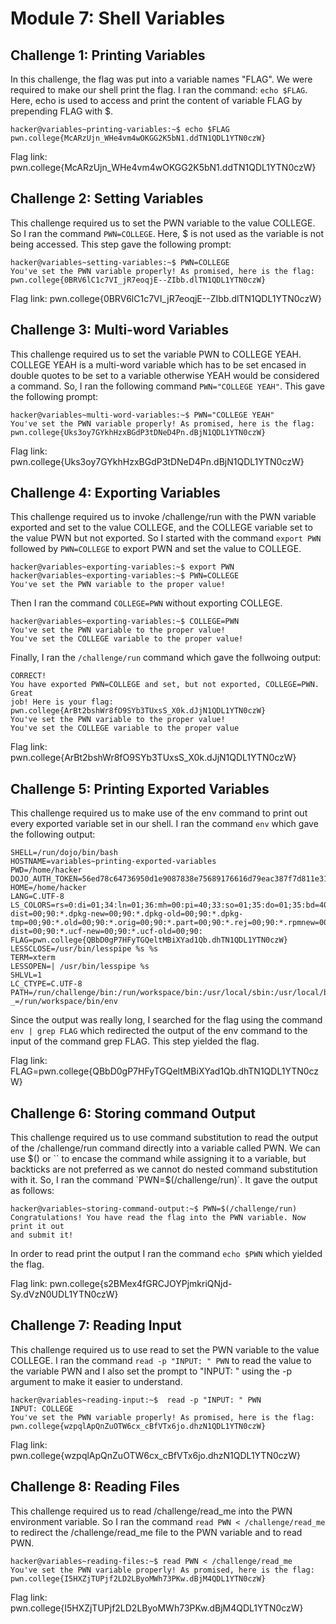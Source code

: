 # Module 7: Shell Variables
## Challenge 1: Printing Variables
In this challenge, the flag was put into a variable names "FLAG". We were required to make our shell print the flag. I ran the command: `echo $FLAG`. Here, echo is used to access and print the content of variable FLAG by prepending FLAG with $.
```
hacker@variables~printing-variables:~$ echo $FLAG
pwn.college{McARzUjn_WHe4vm4wOKGG2K5bN1.ddTN1QDL1YTN0czW}
```
Flag link: pwn.college{McARzUjn_WHe4vm4wOKGG2K5bN1.ddTN1QDL1YTN0czW}
## Challenge 2: Setting Variables
This challenge required us to set the PWN variable to the value COLLEGE. So I ran the command `PWN=COLLEGE`. Here, $ is not used as the variable is not being accessed. This step gave the following prompt:
```
hacker@variables~setting-variables:~$ PWN=COLLEGE
You've set the PWN variable properly! As promised, here is the flag:
pwn.college{0BRV6lC1c7VI_jR7eoqjE--ZIbb.dlTN1QDL1YTN0czW}
```

Flag link: pwn.college{0BRV6lC1c7VI_jR7eoqjE--ZIbb.dlTN1QDL1YTN0czW}
## Challenge 3: Multi-word Variables
This challenge required us to set the variable PWN to COLLEGE YEAH. COLLEGE YEAH is a multi-word variable which has to be set encased in double quotes to be set to a variable otherwise YEAH would be considered a command. So, I ran the following command `PWN="COLLEGE YEAH"`. This gave the following prompt:
```
hacker@variables~multi-word-variables:~$ PWN="COLLEGE YEAH"
You've set the PWN variable properly! As promised, here is the flag:
pwn.college{Uks3oy7GYkhHzxBGdP3tDNeD4Pn.dBjN1QDL1YTN0czW}
```

Flag link: pwn.college{Uks3oy7GYkhHzxBGdP3tDNeD4Pn.dBjN1QDL1YTN0czW}
## Challenge 4: Exporting Variables
This challenge required us to invoke /challenge/run with the PWN variable exported and set to the value COLLEGE, and the COLLEGE variable set to the value PWN but not exported. So I started with the command `export PWN` followed by `PWN=COLLEGE` to export PWN and set the value to COLLEGE.
```
hacker@variables~exporting-variables:~$ export PWN
hacker@variables~exporting-variables:~$ PWN=COLLEGE
You've set the PWN variable to the proper value!
```
Then I ran the command `COLLEGE=PWN` without exporting COLLEGE.
```
hacker@variables~exporting-variables:~$ COLLEGE=PWN
You've set the PWN variable to the proper value!
You've set the COLLEGE variable to the proper value!
```
Finally, I ran the `/challenge/run` command which gave the follwoing output:
```
CORRECT!
You have exported PWN=COLLEGE and set, but not exported, COLLEGE=PWN. Great 
job! Here is your flag:
pwn.college{ArBt2bshWr8fO9SYb3TUxsS_X0k.dJjN1QDL1YTN0czW}
You've set the PWN variable to the proper value!
You've set the COLLEGE variable to the proper value
```

Flag link: pwn.college{ArBt2bshWr8fO9SYb3TUxsS_X0k.dJjN1QDL1YTN0czW}
## Challenge 5: Printing Exported Variables
This challenge required us to make use of the env command to print out every exported variable set in our shell. I ran the command `env` which gave the following output:
```
SHELL=/run/dojo/bin/bash
HOSTNAME=variables~printing-exported-variables
PWD=/home/hacker
DOJO_AUTH_TOKEN=56ed78c64736950d1e9087838e75689176616d79eac387f7d811e312f12b6cf2
HOME=/home/hacker
LANG=C.UTF-8
LS_COLORS=rs=0:di=01;34:ln=01;36:mh=00:pi=40;33:so=01;35:do=01;35:bd=40;33;01:cd=40;33;01:or=40;31;01:mi=00:su=37;41:sg=30;43:ca=00:tw=30;42:ow=34;42:st=37;44:ex=01;32:*.7z=01;31:*.ace=01;31:*.alz=01;31:*.apk=01;31:*.arc=01;31:*.arj=01;31:*.bz=01;31:*.bz2=01;31:*.cab=01;31:*.cpio=01;31:*.crate=01;31:*.deb=01;31:*.drpm=01;31:*.dwm=01;31:*.dz=01;31:*.ear=01;31:*.egg=01;31:*.esd=01;31:*.gz=01;31:*.jar=01;31:*.lha=01;31:*.lrz=01;31:*.lz=01;31:*.lz4=01;31:*.lzh=01;31:*.lzma=01;31:*.lzo=01;31:*.pyz=01;31:*.rar=01;31:*.rpm=01;31:*.rz=01;31:*.sar=01;31:*.swm=01;31:*.t7z=01;31:*.tar=01;31:*.taz=01;31:*.tbz=01;31:*.tbz2=01;31:*.tgz=01;31:*.tlz=01;31:*.txz=01;31:*.tz=01;31:*.tzo=01;31:*.tzst=01;31:*.udeb=01;31:*.war=01;31:*.whl=01;31:*.wim=01;31:*.xz=01;31:*.z=01;31:*.zip=01;31:*.zoo=01;31:*.zst=01;31:*.avif=01;35:*.jpg=01;35:*.jpeg=01;35:*.mjpg=01;35:*.mjpeg=01;35:*.gif=01;35:*.bmp=01;35:*.pbm=01;35:*.pgm=01;35:*.ppm=01;35:*.tga=01;35:*.xbm=01;35:*.xpm=01;35:*.tif=01;35:*.tiff=01;35:*.png=01;35:*.svg=01;35:*.svgz=01;35:*.mng=01;35:*.pcx=01;35:*.mov=01;35:*.mpg=01;35:*.mpeg=01;35:*.m2v=01;35:*.mkv=01;35:*.webm=01;35:*.webp=01;35:*.ogm=01;35:*.mp4=01;35:*.m4v=01;35:*.mp4v=01;35:*.vob=01;35:*.qt=01;35:*.nuv=01;35:*.wmv=01;35:*.asf=01;35:*.rm=01;35:*.rmvb=01;35:*.flc=01;35:*.avi=01;35:*.fli=01;35:*.flv=01;35:*.gl=01;35:*.dl=01;35:*.xcf=01;35:*.xwd=01;35:*.yuv=01;35:*.cgm=01;35:*.emf=01;35:*.ogv=01;35:*.ogx=01;35:*.aac=00;36:*.au=00;36:*.flac=00;36:*.m4a=00;36:*.mid=00;36:*.midi=00;36:*.mka=00;36:*.mp3=00;36:*.mpc=00;36:*.ogg=00;36:*.ra=00;36:*.wav=00;36:*.oga=00;36:*.opus=00;36:*.spx=00;36:*.xspf=00;36:*~=00;90:*#=00;90:*.bak=00;90:*.crdownload=00;90:*.dpkg-dist=00;90:*.dpkg-new=00;90:*.dpkg-old=00;90:*.dpkg-tmp=00;90:*.old=00;90:*.orig=00;90:*.part=00;90:*.rej=00;90:*.rpmnew=00;90:*.rpmorig=00;90:*.rpmsave=00;90:*.swp=00;90:*.tmp=00;90:*.ucf-dist=00;90:*.ucf-new=00;90:*.ucf-old=00;90:
FLAG=pwn.college{QBbD0gP7HFyTGQeltMBiXYad1Qb.dhTN1QDL1YTN0czW}
LESSCLOSE=/usr/bin/lesspipe %s %s
TERM=xterm
LESSOPEN=| /usr/bin/lesspipe %s
SHLVL=1
LC_CTYPE=C.UTF-8
PATH=/run/challenge/bin:/run/workspace/bin:/usr/local/sbin:/usr/local/bin:/usr/sbin:/usr/bin:/sbin:/bin
_=/run/workspace/bin/env
```
Since the output was really long, I searched for the flag using the command `env | grep FLAG`  which redirected the output of the env command to the input of the command grep FLAG. This step yielded the flag.

Flag link: FLAG=pwn.college{QBbD0gP7HFyTGQeltMBiXYad1Qb.dhTN1QDL1YTN0czW}
## Challenge 6: Storing command Output
This challenge required us to use command substitution to read the output of the /challenge/run command directly into a variable called PWN. We can use $() or `` to encase the command while assigning it to a variable, but backticks are not preferred as we cannot do nested command substitution with it. So, I ran the command `PWN=$(/challenge/run)`. It gave the output as follows:
```
hacker@variables~storing-command-output:~$ PWN=$(/challenge/run)
Congratulations! You have read the flag into the PWN variable. Now print it out 
and submit it!
```
In order to read print the output I ran the command `echo $PWN` which yielded the flag.

Flag link: pwn.college{s2BMex4fGRCJOYPjmkriQNjd-Sy.dVzN0UDL1YTN0czW}
## Challenge 7: Reading Input
This challenge required us to use read to set the PWN variable to the value COLLEGE. I ran the command `read -p "INPUT: " PWN` to read the value to the variable PWN and I also set the prompt to "INPUT: " using the -p argument to make it easier to understand.
```
hacker@variables~reading-input:~$  read -p "INPUT: " PWN
INPUT: COLLEGE
You've set the PWN variable properly! As promised, here is the flag:
pwn.college{wzpqlApQnZuOTW6cx_cBfVTx6jo.dhzN1QDL1YTN0czW}
```

Flag link: pwn.college{wzpqlApQnZuOTW6cx_cBfVTx6jo.dhzN1QDL1YTN0czW}
## Challenge 8: Reading Files
This challenge required us to read /challenge/read_me into the PWN environment variable. So I ran the command `read PWN < /challenge/read_me` to redirect the /challenge/read_me file to the PWN variable and to read PWN.
```
hacker@variables~reading-files:~$ read PWN < /challenge/read_me
You've set the PWN variable properly! As promised, here is the flag:
pwn.college{I5HXZjTUPjf2LD2LByoMWh73PKw.dBjM4QDL1YTN0czW}
```

Flag link: pwn.college{I5HXZjTUPjf2LD2LByoMWh73PKw.dBjM4QDL1YTN0czW}


